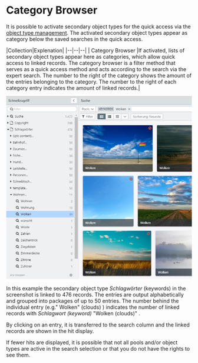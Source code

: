 # Category Browser

It is possible to activate secondary object types for the quick access via the [object type management](/webfrontend/rightsmanagement/objecttypes/objecttypes.html). The activated secondary object types appear as category below the saved searches in the quick access.

|Collection|Explenation|
|--|--|--|
|<i class="fa fa-file-o"></i> Category Browser |If activated, lists of secondary object types appear here as categories, which allow quick access to linked records. The category browser is a filter method that serves as a quick access method and acts according to the search via the expert search. The number to the right of the category shows the amount of the entries belonging to the category. The number to the right of each category entry indicates the amount of linked records.|

![](quick_category_de2.jpg)

In this example the secondary object type _Schlagwörter_ (keywords) in the screenshot is linked to 476 records. The entries are output alphabetically and grouped into packages of up to 50 entries. The number behind the individual entry (e.g."<i class="fa-search"></i> Wolken" (clouds) ) indicates the number of linked records with _Schlagwort (keyword)_ "Wolken (clouds)" . 

By clicking on an entry, it is transferred to the search column and the linked records are shown in the hit display.

If fewer hits are displayed, it is possible that not all pools and/or object types are active in the search selection or that you do not have the rights to see them.
